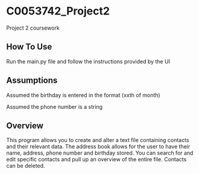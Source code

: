 # C0053742_Project2
Project 2 coursework

How To Use
----------

Run the main.py file and follow the instructions provided by the UI

Assumptions
-----------

Assumed the birthday is entered in the format (xxth of month)

Assumed the phone number is a string

Overview
--------

This program allows you to create and alter a text file containing contacts and their relevant data. The address book
allows for the user to have their name, address, phone number and birthday stored. You can search for and edit specific
contacts and pull up an overview of the entire file. Contacts can be deleted.